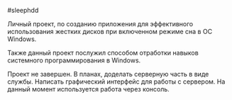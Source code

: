 #sleephdd

Личный проект, по созданию приложения для эффективного использования жестких дисков при включенном режиме сна в ОС Windows.

Также данный проект послужил способом отработки навыков системного программирования в Windows.

Проект не завершен. В планах, доделать серверную часть в виде службы.
Написать графический интерфейс для работы с сервером. На данный момент используется работа через консоль.